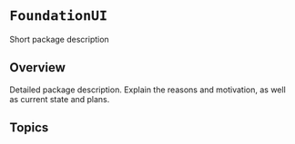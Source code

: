# ``FoundationUI``

Short package description

## Overview

Detailed package description. Explain the reasons and motivation, as well as current state and plans.

## Topics

